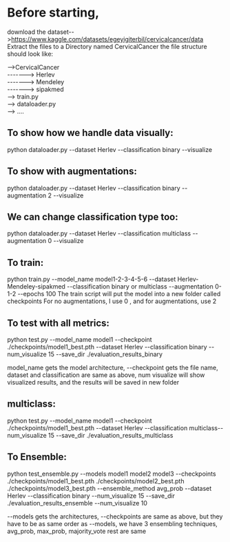 # Before starting, 
download the dataset-->https://www.kaggle.com/datasets/egeyigiterbil/cervicalcancer/data
Extract the files to a Directory named CervicalCancer
the file structure should look like:

-->CervicalCancer  
           -------> Herlev  
           -------> Mendeley  
           -------> sipakmed  
--> train.py  
--> dataloader.py  
--> ....  

## To show how we handle data visually:
python dataloader.py --dataset Herlev --classification binary --visualize
## To show with augmentations:
python dataloader.py --dataset Herlev --classification binary --augmentation 2 --visualize

## We can change classification type too:
python dataloader.py --dataset Herlev --classification multiclass --augmentation 0 --visualize

## To train:
python train.py --model_name model1-2-3-4-5-6 --dataset Herlev-Mendeley-sipakmed --classification binary or multiclass --augmentation 0-1-2 --epochs 100
The train script will put the model into a new folder called checkpoints
For no augmentations, I use 0 , and for augmentations, use 2

## To test with all metrics:
python test.py --model_name model1  --checkpoint ./checkpoints/model1_best.pth --dataset Herlev --classification binary --num_visualize 15 --save_dir ./evaluation_results_binary

model_name gets the model architecture, --checkpoint gets the file name, dataset and classification are same as above, num visualize will show visualized results, and the results will be
saved in new folder

## multiclass:
python test.py --model_name model1  --checkpoint ./checkpoints/model1_best.pth --dataset Herlev --classification multiclass--num_visualize 15 --save_dir ./evaluation_results_multiclass

## To Ensemble:
python test_ensemble.py --models model1 model2 model3 --checkpoints ./checkpoints/model1_best.pth ./checkpoints/model2_best.pth ./checkpoints/model3_best.pth --ensemble_method avg_prob --dataset Herlev --classification binary --num_visualize 15 --save_dir ./evaluation_results_ensemble --num_visualize 10


--models gets the architectures, --checkpoints are same as above, but they have to be as same order as --models, 
we have 3 ensembling techniques, avg_prob, max_prob, majority_vote
rest are same
